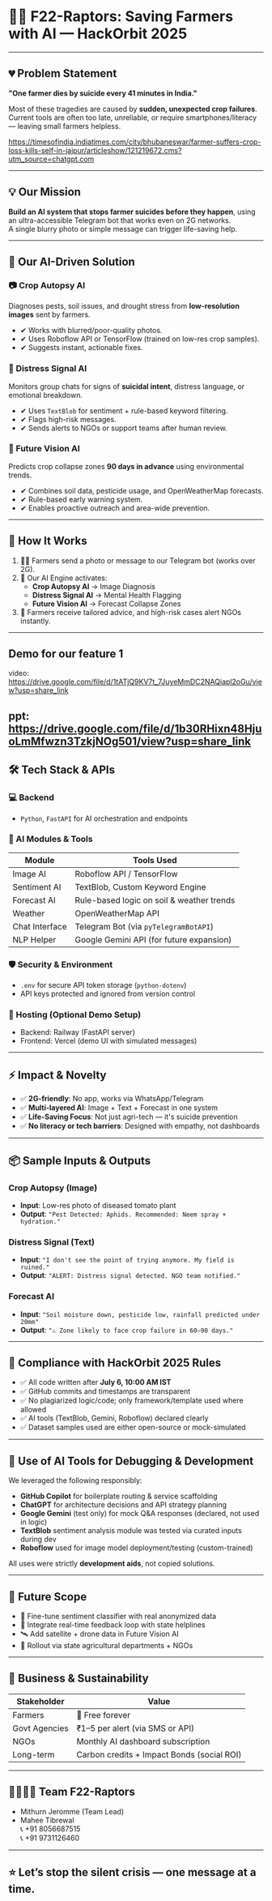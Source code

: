 # 🌾🚨 F22-Raptors: Saving Farmers with AI — HackOrbit 2025

---

## 💔 Problem Statement

**"One farmer dies by suicide every 41 minutes in India."**

Most of these tragedies are caused by **sudden, unexpected crop failures**.  
Current tools are often too late, unreliable, or require smartphones/literacy — leaving small farmers helpless.

https://timesofindia.indiatimes.com/city/bhubaneswar/farmer-suffers-crop-loss-kills-self-in-jajpur/articleshow/121219672.cms?utm_source=chatgpt.com

---

## 💡 Our Mission

**Build an AI system that stops farmer suicides before they happen**, using an ultra-accessible Telegram bot that works even on 2G networks.  
A single blurry photo or simple message can trigger life-saving help.

---

## 🚀 Our AI-Driven Solution

### 📷 Crop Autopsy AI
Diagnoses pests, soil issues, and drought stress from **low-resolution images** sent by farmers.

- ✔ Works with blurred/poor-quality photos.
- ✔ Uses Roboflow API or TensorFlow (trained on low-res crop samples).
- ✔ Suggests instant, actionable fixes.

### 🧠 Distress Signal AI
Monitors group chats for signs of **suicidal intent**, distress language, or emotional breakdown.

- ✔ Uses `TextBlob` for sentiment + rule-based keyword filtering.
- ✔ Flags high-risk messages.
- ✔ Sends alerts to NGOs or support teams after human review.

### 🔮 Future Vision AI
Predicts crop collapse zones **90 days in advance** using environmental trends.

- ✔ Combines soil data, pesticide usage, and OpenWeatherMap forecasts.
- ✔ Rule-based early warning system.
- ✔ Enables proactive outreach and area-wide prevention.

---

## 💬 How It Works

1. 👨‍🌾 Farmers send a photo or message to our Telegram bot (works over 2G).
2. 🤖 Our AI Engine activates:
    - **Crop Autopsy AI** → Image Diagnosis
    - **Distress Signal AI** → Mental Health Flagging
    - **Future Vision AI** → Forecast Collapse Zones
3. 📩 Farmers receive tailored advice, and high-risk cases alert NGOs instantly.

---
## Demo for our feature 1
video: https://drive.google.com/file/d/1tATjQ9KV7t_7JuyeMmDC2NAQiapl2oGu/view?usp=share_link

ppt: https://drive.google.com/file/d/1b30RHixn48HjuoLmMfwzn3TzkjNOg501/view?usp=share_link
---
## 🛠️ Tech Stack & APIs

### 💻 Backend
- `Python`, `FastAPI` for AI orchestration and endpoints

### 🤖 AI Modules & Tools
| Module | Tools Used |
|--------|------------|
| Image AI | Roboflow API / TensorFlow |
| Sentiment AI | TextBlob, Custom Keyword Engine |
| Forecast AI | Rule-based logic on soil & weather trends |
| Weather | OpenWeatherMap API |
| Chat Interface | Telegram Bot (via `pyTelegramBotAPI`) |
| NLP Helper | Google Gemini API (for future expansion) |

### 🛡️ Security & Environment
- `.env` for secure API token storage (`python-dotenv`)
- API keys protected and ignored from version control

### 🔗 Hosting (Optional Demo Setup)
- Backend: Railway (FastAPI server)
- Frontend: Vercel (demo UI with simulated messages)

---

## ⚡ Impact & Novelty

- ✅ **2G-friendly**: No app, works via WhatsApp/Telegram
- ✅ **Multi-layered AI**: Image + Text + Forecast in one system
- ✅ **Life-Saving Focus**: Not just agri-tech — it's suicide prevention
- ✅ **No literacy or tech barriers**: Designed with empathy, not dashboards

---

## 📦 Sample Inputs & Outputs

### Crop Autopsy (Image)
- **Input**: Low-res photo of diseased tomato plant
- **Output**: `"Pest Detected: Aphids. Recommended: Neem spray + hydration."`

### Distress Signal (Text)
- **Input**: `"I don't see the point of trying anymore. My field is ruined."`
- **Output**: `"ALERT: Distress signal detected. NGO team notified."`

### Forecast AI
- **Input**: `"Soil moisture down, pesticide low, rainfall predicted under 20mm"`
- **Output**: `"⚠ Zone likely to face crop failure in 60–90 days."`

---

## 🔐 Compliance with HackOrbit 2025 Rules

- ✅ All code written after **July 6, 10:00 AM IST**
- ✅ GitHub commits and timestamps are transparent
- ✅ No plagiarized logic/code; only framework/template used where allowed
- ✅ AI tools (TextBlob, Gemini, Roboflow) declared clearly
- ✅ Dataset samples used are either open-source or mock-simulated

---

## 🧠 Use of AI Tools for Debugging & Development

We leveraged the following responsibly:
- **GitHub Copilot** for boilerplate routing & service scaffolding
- **ChatGPT** for architecture decisions and API strategy planning
- **Google Gemini** (test only) for mock Q&A responses (declared, not used in logic)
- **TextBlob** sentiment analysis module was tested via curated inputs during dev
- **Roboflow** used for image model deployment/testing (custom-trained)

All uses were strictly **development aids**, not copied solutions.

---

## 🧠 Future Scope

- 🔁 Fine-tune sentiment classifier with real anonymized data
- 📡 Integrate real-time feedback loop with state helplines
- 🛰️ Add satellite + drone data in Future Vision AI
- 🧭 Rollout via state agricultural departments + NGOs

---

## 💼 Business & Sustainability

| Stakeholder | Value |
|-------------|-------|
| Farmers | 💯 Free forever |
| Govt Agencies | ₹1–5 per alert (via SMS or API) |
| NGOs | Monthly AI dashboard subscription |
| Long-term | Carbon credits + Impact Bonds (social ROI) |

---

## 👨‍👩‍👧‍👦 Team F22-Raptors

- Mithurn Jeromme (Team Lead)
- Mahee Tibrewal  
📞 +91 8056687515  
📞 +91 9731126460  

---

## ⭐ Let’s stop the silent crisis — one message at a time.

